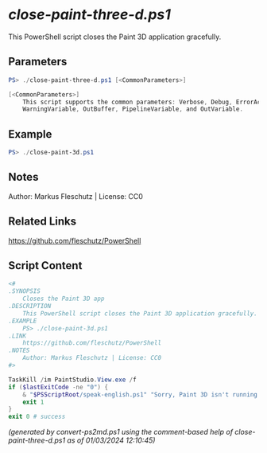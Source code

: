 *close-paint-three-d.ps1*
================

This PowerShell script closes the Paint 3D application gracefully.

Parameters
----------
```powershell
PS> ./close-paint-three-d.ps1 [<CommonParameters>]

[<CommonParameters>]
    This script supports the common parameters: Verbose, Debug, ErrorAction, ErrorVariable, WarningAction, 
    WarningVariable, OutBuffer, PipelineVariable, and OutVariable.
```

Example
-------
```powershell
PS> ./close-paint-3d.ps1

```

Notes
-----
Author: Markus Fleschutz | License: CC0

Related Links
-------------
https://github.com/fleschutz/PowerShell

Script Content
--------------
```powershell
<#
.SYNOPSIS
	Closes the Paint 3D app 
.DESCRIPTION
	This PowerShell script closes the Paint 3D application gracefully.
.EXAMPLE
	PS> ./close-paint-3d.ps1
.LINK
	https://github.com/fleschutz/PowerShell
.NOTES
	Author: Markus Fleschutz | License: CC0
#>

TaskKill /im PaintStudio.View.exe /f
if ($lastExitCode -ne "0") {
	& "$PSScriptRoot/speak-english.ps1" "Sorry, Paint 3D isn't running."
	exit 1
}
exit 0 # success
```

*(generated by convert-ps2md.ps1 using the comment-based help of close-paint-three-d.ps1 as of 01/03/2024 12:10:45)*

